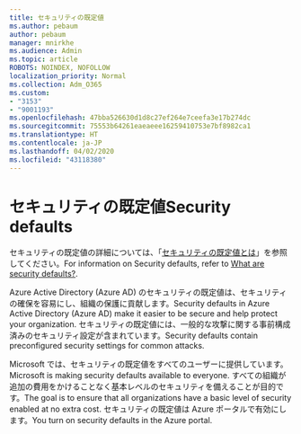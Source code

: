 ```yaml
---
title: セキュリティの既定値
ms.author: pebaum
author: pebaum
manager: mnirkhe
ms.audience: Admin
ms.topic: article
ROBOTS: NOINDEX, NOFOLLOW
localization_priority: Normal
ms.collection: Adm_O365
ms.custom:
- "3153"
- "9001193"
ms.openlocfilehash: 47bba526630d1d8c27ef264e7ceefa3e17b274dc
ms.sourcegitcommit: 75553b64261eaeaeee16259410753e7bf8982ca1
ms.translationtype: HT
ms.contentlocale: ja-JP
ms.lasthandoff: 04/02/2020
ms.locfileid: "43118380"
---
```

# <a name="security-defaults"></a><span data-ttu-id="4e140-102">セキュリティの既定値</span><span class="sxs-lookup"><span data-stu-id="4e140-102">Security defaults</span></span>

<span data-ttu-id="4e140-103">セキュリティの既定値の詳細については、「[セキュリティの既定値とは](https://docs.microsoft.com/azure/active-directory/conditional-access/concept-conditional-access-security-defaults)」を参照してください。</span><span class="sxs-lookup"><span data-stu-id="4e140-103">For information on Security defaults, refer to [What are security defaults?](https://docs.microsoft.com/azure/active-directory/conditional-access/concept-conditional-access-security-defaults).</span></span>

<span data-ttu-id="4e140-104">Azure Active Directory (Azure AD) のセキュリティの既定値は、セキュリティの確保を容易にし、組織の保護に貢献します。</span><span class="sxs-lookup"><span data-stu-id="4e140-104">Security defaults in Azure Active Directory (Azure AD) make it easier to be secure and help protect your organization.</span></span> <span data-ttu-id="4e140-105">セキュリティの既定値には、一般的な攻撃に関する事前構成済みのセキュリティ設定が含まれています。</span><span class="sxs-lookup"><span data-stu-id="4e140-105">Security defaults contain preconfigured security settings for common attacks.</span></span>

<span data-ttu-id="4e140-106">Microsoft では、セキュリティの既定値をすべてのユーザーに提供しています。</span><span class="sxs-lookup"><span data-stu-id="4e140-106">Microsoft is making security defaults available to everyone.</span></span> <span data-ttu-id="4e140-107">すべての組織が追加の費用をかけることなく基本レベルのセキュリティを備えることが目的です。</span><span class="sxs-lookup"><span data-stu-id="4e140-107">The goal is to ensure that all organizations have a basic level of security enabled at no extra cost.</span></span> <span data-ttu-id="4e140-108">セキュリティの既定値は Azure ポータルで有効にします。</span><span class="sxs-lookup"><span data-stu-id="4e140-108">You turn on security defaults in the Azure portal.</span></span>
